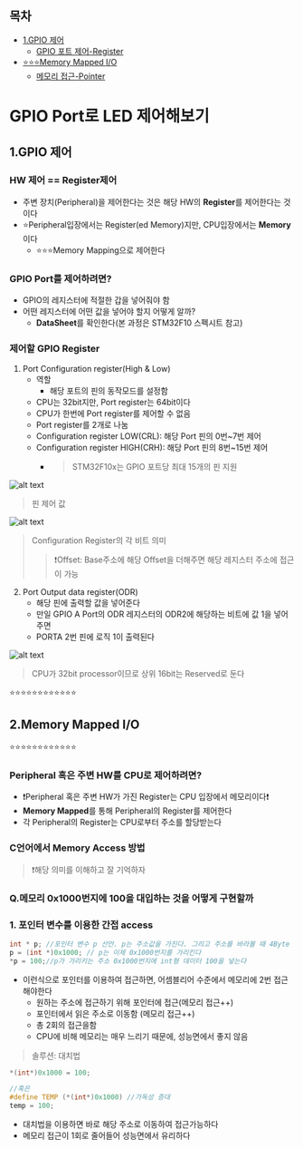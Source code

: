 ## 목차
- [1.GPIO 제어](#1gpio-제어)
  - [GPIO 포트 제어-Register](#gpio-port를-제어하려면)
- [⭐⭐⭐Memory Mapped I/O](#2memory-mapped-io)
  - [메모리 접근-Pointer](#c언어에서-memory-access-방법)

# GPIO Port로 LED 제어해보기

## 1.GPIO 제어
### HW 제어 == Register제어
- 주변 장치(Peripheral)을 제어한다는 것은 해당 HW의 **Register**를 제어한다는 것이다
- ⭐Peripheral입장에서는 Register(ed Memory)지만, CPU입장에서는 **Memory**이다
  - ⭐⭐⭐Memory Mapping으로 제어한다

### GPIO Port를 제어하려면?
- GPIO의 레지스터에 적절한 갑을 넣어줘야 함
- 어떤 레지스터에 어떤 값을 넣어야 할지 어떻게 알까?
  - **DataSheet**를 확인한다(본 과정은 STM32F10 스펙시트 참고)

### 제어할 GPIO Register
1. Port Configuration register(High & Low)
   - 역할
     - 해당 포트의 핀의 동작모드를 설정함
   - CPU는 32bit지만, Port register는 64bit이다
   - CPU가 한번에 Port register를 제어할 수 없음
   - Port register를 2개로 나눔
   - Configuration register LOW(CRL): 해당 Port 핀의 0번~7번 제어
   - Configuration register HIGH(CRH): 해당 Port 핀의 8번~15번 제어
     - > STM32F10x는 GPIO 포트당 최대 15개의 핀 지원<br>

![alt text](스크린샷_10-4-2025_84240_.jpeg)
> 핀 제어 값<br>

![alt text](스크린샷_10-4-2025_84349_.jpeg)
> Configuration Register의 각 비트 의미
> > ❗Offset: Base주소에 해당 Offset을 더해주면 해당 레지스터 주소에 접근이 가능

2. Port Output data register(ODR)
    - 해당 핀에 출력할 값을 넣어준다
    - 만일 GPIO A Port의 ODR 레지스터의 ODR2에 해당하는 비트에 값 1을 넣어주면
    - PORTA 2번 핀에 로직 1이 출력된다

![alt text](스크린샷_10-4-2025_85545_.jpeg)
> CPU가 32bit processor이므로 상위 16bit는 Reserved로 둔다

⭐⭐⭐⭐⭐⭐⭐⭐⭐⭐⭐⭐
## 2.Memory Mapped I/O
⭐⭐⭐⭐⭐⭐⭐⭐⭐⭐⭐⭐

### Peripheral 혹은 주변 HW를 CPU로 제어하려면?
- ❗Peripheral 혹은 주변 HW가 가진 Register는 CPU 입장에서 메모리이다❗
- **Memory Mapped**를 통해 Peripheral의 Register를 제어한다
- 각 Peripheral의 Register는 CPU로부터 주소를 할당받는다

### C언어에서 Memory Access 방법
> ❗해당 의미를 이해하고 잘 기억하자

### Q.메모리 0x1000번지에 100을 대입하는 것을 어떻게 구현할까

### 1. 포인터 변수를 이용한 간접 access
```c
int * p; //포인터 변수 p 선언. p는 주소값을 가진다. 그리고 주소를 바라볼 때 4Byte 단위로 바라본다(포인터 == 망원경)
p = (int *)0x1000; // p는 이제 0x1000번지를 가리킨다
*p = 100;//p가 가리키는 주소 0x1000번지에 int형 데이터 100을 넣는다
```
- 이런식으로 포인터를 이용하여 접근하면, 어셈블리어 수준에서 메모리에 2번 접근해야한다
  - 원하는 주소에 접근하기 위해 포인터에 접근(메모리 접근++)
  - 포인터에서 읽은 주소로 이동함 (메모리 접근++)
  - 총 2회의 접근을함
  - CPU에 비해 메모리는 매우 느리기 때문에, 성능면에서 좋지 않음

>솔루션: 대치법
```c
*(int*)0x1000 = 100;

//혹은
#define TEMP (*(int*)0x1000) //가독성 증대
temp = 100;
```
- 대치법을 이용하면 바로 해당 주소로 이동하여 접근가능하다
- 메모리 접근이 1회로 줄어들어 성능면에서 유리하다